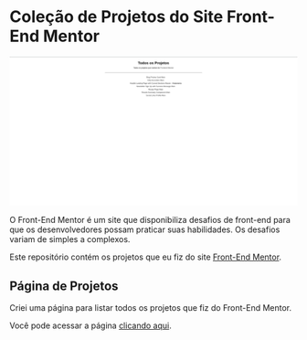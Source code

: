 # Coleção de Projetos do Site Front-End Mentor

![Front-End Mentor](Captura%20de%20tela%20de%202024-05-06%2012-16-26.png)

O Front-End Mentor é um site que disponibiliza desafios de front-end para que os desenvolvedores possam praticar suas habilidades. Os desafios variam de simples a complexos.

Este repositório contém os projetos que eu fiz do site [Front-End Mentor](https://www.frontendmentor.io/).

## Página de Projetos

Criei uma página para listar todos os projetos que fiz do Front-End Mentor.

Você pode acessar a página [clicando aqui](https://ruan-moraes.github.io/Frontend-Mentor_Challenges/).
